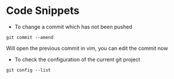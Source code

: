 # Code Snippets

- To change a commit which has not been pushed

```
git commit --amend
```

  Will open the previous commit in vim, you can edit the commit now
- To check the configuration of the current git project
```
git config --list
```
